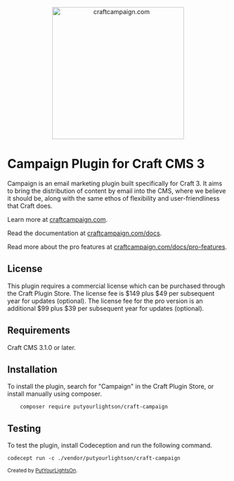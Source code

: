 <p align="center">
   <a href="https://craftcampaign.com/" target="_blank">
     <img width="300" src="https://craftcampaign.com/interface/images/logo.svg?v=201800406" alt="craftcampaign.com">
   </a>
</p>

# Campaign Plugin for Craft CMS 3

Campaign is an email marketing plugin built specifically for Craft 3. It aims to bring the distribution of content by email into the CMS, where we believe it should be, along with the same ethos of flexibility and user-friendliness that Craft does. 
 
Learn more at [craftcampaign.com](https://craftcampaign.com).

Read the documentation at [craftcampaign.com/docs](https://craftcampaign.com/docs).
  
Read more about the pro features at [craftcampaign.com/docs/pro-features](https://craftcampaign.com/docs/pro-features).

## License

This plugin requires a commercial license which can be purchased through the Craft Plugin Store. The license fee is $149 plus $49 per subsequent year for updates (optional). The license fee for the pro version is an additional $99 plus $39 per subsequent year for updates (optional).

## Requirements

Craft CMS 3.1.0 or later.

## Installation

To install the plugin, search for "Campaign" in the Craft Plugin Store, or install manually using composer.

        composer require putyourlightson/craft-campaign

## Testing

To test the plugin, install Codeception and run the following command.

    codecept run -c ./vendor/putyourlightson/craft-campaign

<small>Created by [PutYourLightsOn](https://putyourlightson.com/).</small>
